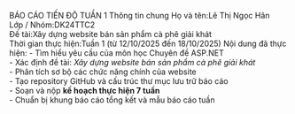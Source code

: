 BÁO CÁO TIẾN ĐỘ TUẦN 1
    Thông tin chung
    Họ và tên:Lê Thị Ngọc Hân  
    Lớp / Nhóm:DK24TTC2  
    Đề tài:Xây dựng website bán sản phẩm cà phê giải khát  
    Thời gian thực hiện:Tuần 1 (từ 12/10/2025 đến 18/10/2025)
    Nội dung đã thực hiện:
    - Tìm hiểu yêu cầu của môn học Chuyên đề ASP.NET  
    - Xác định đề tài: *Xây dựng website bán sản phẩm cà phê giải khát*  
    - Phân tích sơ bộ các chức năng chính của website  
    - Tạo repository GitHub và cấu trúc thư mục lưu trữ báo cáo  
    - Soạn và nộp **kế hoạch thực hiện 7 tuần**  
    - Chuẩn bị khung báo cáo tổng kết và mẫu báo cáo tuần
